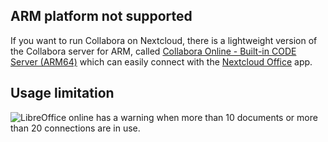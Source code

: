 
## ARM platform not supported

If you want to run Collabora on Nextcloud, there is a lightweight version of the Collabora server for ARM, called [Collabora Online - Built-in CODE Server (ARM64)](https://apps.nextcloud.com/apps/richdocumentscode_arm64) which can easily connect with the [Nextcloud Office](https://apps.nextcloud.com/apps/richdocuments) app.

## Usage limitation

![LibreOffice online has a warning when more than 10 documents or more than 20 connections are in use.](https://www.libreoffice.org/assets/Uploads/LibreOffice-Online-limit.png)
